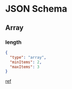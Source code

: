 # JSON Schema

## Array
### length
```json
{
  "type": "array",
  "minItems": 2,
  "maxItems": 3
}
```
[ref](http://spacetelescope.github.io/understanding-json-schema/reference/array.html#length)
